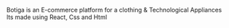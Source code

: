Botiga is an E-commerce platform for a clothing & Technological Appliances
Its made using React, Css and Html
